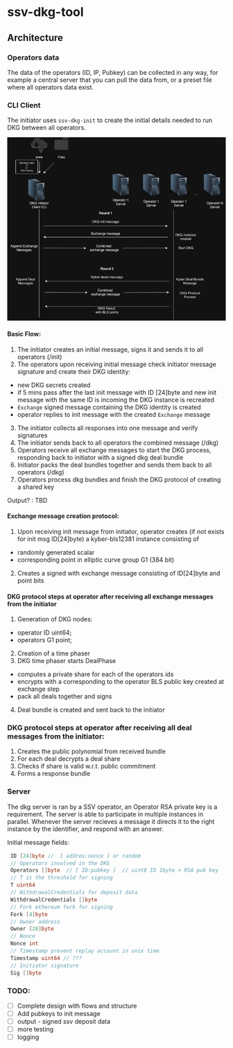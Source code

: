 # ssv-dkg-tool

## Architecture

### Operators data 

The data of the operators (ID, IP, Pubkey) can be collected in any way, for example a central server that you can pull the data from, or a preset file where all operators data exist.

### CLI Client

The initiator uses `ssv-dkg-init` to create the initial details needed to run DKG between all operators.

![flow](./imgs/DKGinit.drawio.png)

#### Basic Flow:

1. The initiator creates an initial message, signs it and sends it to all operators (/init)
2. The operators upon receiving initial message check initiator message signature and create their DKG identity:
 - new DKG secrets created 
 - if 5 mins pass after the last init message with ID [24]byte and new init message with the same ID is incoming the DKG instance is recreated 
 - `Exchange` signed message containing the DKG identity is created
 - operator replies to init message with the created `Exchange` message
3. The initiator collects all responses into one message and verify signatures
4. The initiator  sends back to all operators the combined message (/dkg)
5. Operators receive all exchange messages to start the DKG process, responding back to initiator with a signed dkg deal bundle
6. Initiator packs the deal bundles together and sends them back to all operators (/dkg)
7. Operators process dkg bundles and finish the DKG protocol of creating a shared key

Output? : TBD

#### Exchange message creation protocol:
1. Upon receiving init message from initiator, operator creates (if not exists for init msg ID[24]byte) a kyber-bls12381 instance consisting of
- randomly generated scalar
- corresponding point in elliptic curve group G1 (384 bit)
2. Creates a signed with  exchange message consisting of ID[24]byte and point bits

#### DKG protocol steps at operator after receiving all exchange messages from the initiator
1. Generation of DKG nodes: 
- operator ID uint64; 
- operators G1 point;
2. Creation of a time phaser
3. DKG time phaser starts DealPhase
 - computes a private share for each of the operators ids
 - encrypts with a corresponding to the operator BLS public key created at exchange step
 - pack all deals together and signs 
4. Deal bundle is created and sent back to the initiator

### DKG protocol steps at operator after receiving all deal messages from the initiator:
1. Creates the public polynomial from received bundle
2. For each deal decrypts a deal share
3. Checks if share is valid w.r.t. public commitment
4. Forms a response bundle 

### Server

The dkg server is ran by a SSV operator, an Operator RSA private key is a requirement. 
The server is able to participate in multiple instances in parallel. 
Whenever the server recieves a message it directs it to the right instance by the identifier, and respond with an answer.

Initial message fields:

```go
 ID [24]byte //  [ addres:nonce ] or random
 // Operators involved in the DKG
 Operators []byte  // [ ID:pubkey ]  // uint8 ID 1byte + RSA pub key
 // T is the threshold for signing
 T uint64
 // WithdrawalCredentials for deposit data
 WithdrawalCredentials []byte
 // Fork ethereum fork for signing
 Fork [4]byte
 // Owner address
 Owner [20]byte
 // Nonce
 Nonce int
 // Timestamp prevent replay account in unix time
 Timestamp uint64 // ??? 
 // Initiator signature
 Sig []byte
```

### TODO: 
- [ ] Complete design with flows and structure
- [ ] Add pubkeys to init message
- [ ] output - signed ssv deposit data
- [ ] more testing
- [ ] logging
